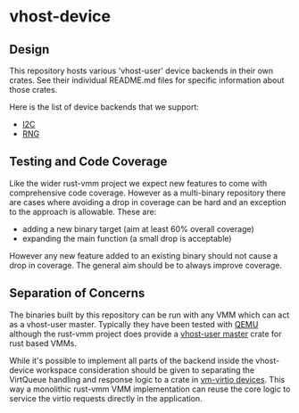 # vhost-device

## Design

This repository hosts various 'vhost-user' device backends in their own crates.
See their individual README.md files for specific information about those
crates.

Here is the list of device backends that we support:

- [I2C](https://github.com/rust-vmm/vhost-device/blob/main/i2c/README.md)
- [RNG](https://github.com/rust-vmm/vhost-device/blob/main/rng/README.md)

## Testing and Code Coverage

Like the wider rust-vmm project we expect new features to come with
comprehensive code coverage. However as a multi-binary repository
there are cases where avoiding a drop in coverage can be hard and an
exception to the approach is allowable. These are:

* adding a new binary target (aim at least 60% overall coverage)
* expanding the main function (a small drop is acceptable)

However any new feature added to an existing binary should not cause a
drop in coverage. The general aim should be to always improve
coverage.

## Separation of Concerns

The binaries built by this repository can be run with any VMM which
can act as a vhost-user master. Typically they have been tested with
[QEMU](https://www.qemu.org) although the rust-vmm project does
provide a [vhost-user
master](https://github.com/rust-vmm/vhost/tree/main/src/vhost_user)
crate for rust based VMMs.

While it's possible to implement all parts of the backend inside the
vhost-device workspace consideration should be given to separating the
VirtQueue handling and response logic to a crate in [vm-virtio
devices](https://github.com/rust-vmm/vm-virtio/tree/main/crates/devices).
This way a monolithic rust-vmm VMM implementation can reuse the core
logic to service the virtio requests directly in the application.

